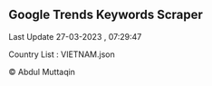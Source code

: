 

## Google Trends Keywords Scraper 
 
Last Update 27-03-2023 , 07:29:47

Country List :
VIETNAM.json



© Abdul Muttaqin 
